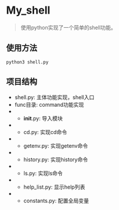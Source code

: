# My_shell

> 使用python实现了一个简单的shell功能。

## 使用方法
```
python3 shell.py
```

## 项目结构
- shell.py: 主体功能实现，shell入口
- func目录: command功能实现
- - __init__.py: 导入模块
- - cd.py: 实现cd命令
- - getenv.py: 实现getenv命令
- - history.py: 实现history命令
- - ls.py: 实现ls命令
- - help_list.py: 显示help列表
- - constants.py: 配置全局变量
